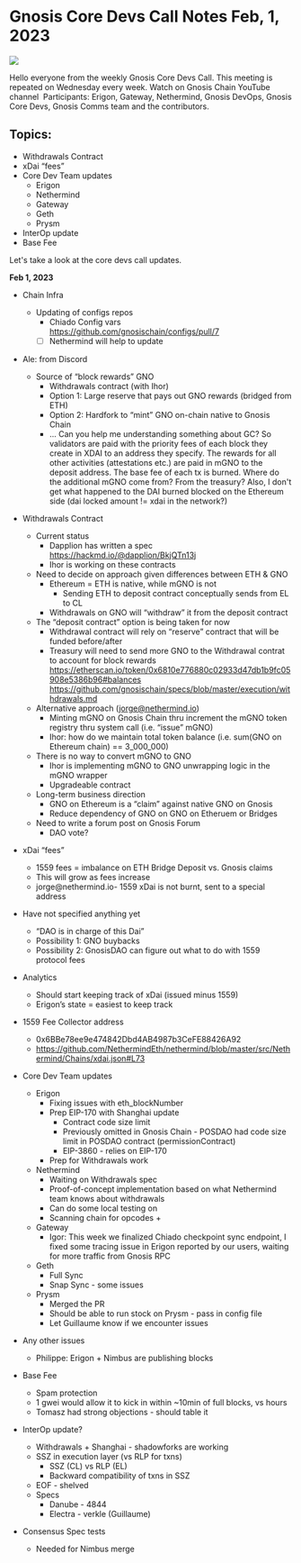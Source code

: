 # Gnosis Core Devs Call Notes Feb, 1, 2023

![](https://i.imgur.com/VY5RkbN.png)


Hello everyone from the weekly Gnosis Core Devs Call. This meeting is repeated on Wednesday every week. Watch on Gnosis Chain YouTube channel ‍ Participants: Erigon, Gateway, Nethermind, Gnosis DevOps, Gnosis Core Devs, Gnosis Comms team and the contributors.


## Topics:​
* Withdrawals Contract
* xDai “fees”
* Core Dev Team updates 
  * Erigon
  * Nethermind
  * Gateway
  * Geth
  * Prysm
* InterOp update
* Base Fee

Let's take a look at the core devs call updates.

**Feb 1, 2023** 

* Chain Infra
  * Updating of configs repos
    * Chiado Config vars https://github.com/gnosischain/configs/pull/7 
    * [ ] Nethermind will help to update
 * Ale: from Discord
   * Source of “block rewards” GNO
     * Withdrawals contract (with Ihor)
     * Option 1: Large reserve that pays out GNO rewards (bridged from ETH)
     * Option 2: Hardfork to “mint” GNO on-chain native to Gnosis Chain
     * ... Can you help me understanding something about GC? So validators are paid with the priority fees of each block they create in XDAI to an address they specify. The rewards for all other activities (attestations etc.) are paid in mGNO to the deposit address. The base fee of each tx is burned. Where do the additional mGNO come from? From the treasury? Also, I don't get what happened to the DAI burned blocked on the Ethereum side (dai locked amount != xdai in the network?)

* Withdrawals Contract
  * Current status
    * Dapplion has written a spec https://hackmd.io/@dapplion/BkjQTn13j 
    * Ihor is working on these contracts
  * Need to decide on approach given differences between ETH & GNO
    * Ethereum = ETH is native, while mGNO is not
      * Sending ETH to deposit contract conceptually sends from EL to CL
    * Withdrawals on GNO will “withdraw” it from the deposit contract
  * The “deposit contract” option is being taken for now
    * Withdrawal contract will rely on “reserve” contract that will be funded before/after
    * Treasury will need to send more GNO to the Withdrawal contrat to account for block rewards
https://etherscan.io/token/0x6810e776880c02933d47db1b9fc05908e5386b96#balances 
https://github.com/gnosischain/specs/blob/master/execution/withdrawals.md
  * Alternative approach (jorge@nethermind.io) 
    * Minting mGNO on Gnosis Chain thru increment the mGNO token registry thru system call (i.e. “issue” mGNO)
    * Ihor: how do we maintain total token balance (i.e. sum(GNO on Ethereum chain) == 3_000_000)
  * There is no way to convert mGNO to GNO
    * Ihor is implementing mGNO to GNO unwrapping logic in the mGNO wrapper
    * Upgradeable contract
  * Long-term business direction
    * GNO on Ethereum is a “claim” against native GNO on Gnosis
    * Reduce dependency of GNO on GNO on Etheruem or Bridges
  * Need to write a forum post on Gnosis Forum
    * DAO vote?
* xDai “fees”
  * 1559 fees = imbalance on ETH Bridge Deposit vs. Gnosis claims
  * This will grow as fees increase
  * jorge@nethermind.io- 1559 xDai is not burnt, sent to a special address
 * Have not specified anything yet
   * “DAO is in charge of this Dai”
   * Possibility 1: GNO buybacks
   * Possibility 2: GnosisDAO can figure out what to do with 1559 protocol fees
  * Analytics
    * Should start keeping track of xDai (issued minus 1559)
    * Erigon’s state = easiest to keep track 
  * 1559 Fee Collector address
    * 0x6BBe78ee9e474842Dbd4AB4987b3CeFE88426A92
    * https://github.com/NethermindEth/nethermind/blob/master/src/Nethermind/Chains/xdai.json#L73 
* Core Dev Team updates
  * Erigon
    * Fixing issues with eth_blockNumber
    * Prep EIP-170 with Shanghai update 
      * Contract code size limit
      * Previously omitted in Gnosis Chain - POSDAO had code size limit in POSDAO contract (permissionContract)
      * EIP-3860 - relies on EIP-170
    * Prep for Withdrawals work
  * Nethermind
    * Waiting on Withdrawals spec
    * Proof-of-concept implementation based on what Nethermind team knows about withdrawals
    * Can do some local testing on
    * Scanning chain for opcodes + 
  * Gateway
    * Igor: This week we finalized Chiado checkpoint sync endpoint, I fixed some tracing issue in Erigon reported by our users, waiting for more traffic from Gnosis RPC
  * Geth
    * Full Sync
    * Snap Sync - some issues
  * Prysm
    * Merged the PR 
    * Should be able to run stock on Prysm - pass in config file
    * Let Guillaume know if we encounter issues

* Any other issues
  * Philippe: Erigon + Nimbus are publishing blocks
* Base Fee
   * Spam protection 
   * 1 gwei would allow it to kick in within ~10min of full blocks, vs hours
  * Tomasz had strong objections - should table it
* InterOp update?
  * Withdrawals + Shanghai - shadowforks are working
  * SSZ in execution layer (vs RLP for txns)
    * SSZ (CL) vs RLP (EL)
    * Backward compatibility of txns in SSZ
  * EOF - shelved
  * Specs
    * Danube - 4844
    * Electra - verkle (Guillaume)
* Consensus Spec tests
  * Needed for Nimbus merge


